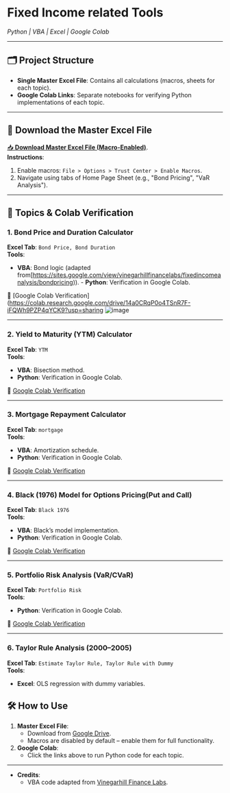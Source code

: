 # Fixed Income related Tools  
*Python | VBA | Excel | Google Colab*  

---

## 🗂️ Project Structure  
- **Single Master Excel File**: Contains all calculations (macros, sheets for each topic).  
- **Google Colab Links**: Separate notebooks for verifying Python implementations of each topic.  

---

## 🔗 Download the Master Excel File  
[📥 **Download Master Excel File (Macro-Enabled)**](https://drive.google.com/file/d/1R8KbiCtaE-a2TlPt_T3F89Y6DqSPT_QG/view?usp=drive_link).   
**Instructions**:  
1. Enable macros: `File > Options > Trust Center > Enable Macros`.  
2. Navigate using tabs of Home Page Sheet (e.g., "Bond Pricing", "VaR Analysis").  

---

## 📁 Topics & Colab Verification  
### 1. Bond Price and Duration Calculator  
**Excel Tab**: `Bond Price, Bond Duration`  
**Tools**:  
- **VBA**: Bond logic (adapted from[https://sites.google.com/view/vinegarhillfinancelabs/fixedincomeanalysis/bondpricing)).  - **Python**: Verification in Google Colab.  

🔗 [Google Colab Verification](https://colab.research.google.com/drive/14a0CRqP0o4TSnR7F-iFQWh9PZP4qYCK9?usp=sharing
![image](https://github.com/user-attachments/assets/8794e2be-403e-4ded-bb39-7530fbee5096)


---

### 2. Yield to Maturity (YTM) Calculator  
**Excel Tab**: `YTM`  
**Tools**:  
- **VBA**: Bisection method.  
- **Python**: Verification in Google Colab.

🔗 [Google Colab Verification](https://colab.research.google.com/drive/1BPvYBnOHT7mfpe76LljwbRgFu7g4Q8ZM?usp=sharing)  

---

### 3. Mortgage Repayment Calculator  
**Excel Tab**: `mortgage`  
**Tools**:  
- **VBA**: Amortization schedule.  
- **Python**: Verification in Google Colab.

🔗 [Google Colab Verification](https://colab.research.google.com/drive/1ijgVt_JSsbXT2OyHDRQ8WostEWxmqOXi?usp=sharing)  

---

### 4. Black (1976) Model for Options Pricing(Put and Call)   
**Excel Tab**: `Black 1976`  
**Tools**:  
- **VBA**: Black’s model implementation.  
- **Python**: Verification in Google Colab.

🔗 [Google Colab Verification](https://colab.research.google.com/drive/1JQMNMA6d6aGGGHwFngY7B0g5xoq9GTAP?usp=sharing) 

---

### 5. Portfolio Risk Analysis (VaR/CVaR)  
**Excel Tab**: `Portfolio Risk`  
**Tools**:  
- **Python**: Verification in Google Colab.

🔗 [Google Colab Verification](https://colab.research.google.com/drive/1ZSnG46UNegpvEW_qRaeUPfGKrXB3syRn?usp=sharing)

---

### 6. Taylor Rule Analysis (2000–2005)  
**Excel Tab**: `Estimate Taylor Rule, Taylor Rule with Dummy`  
**Tools**:  
- **Excel**: OLS regression with dummy variables.  


## 🛠️ How to Use  
1. **Master Excel File**:  
   - Download from [Google Drive](https://drive.google.com/file/d/1R8KbiCtaE-a2TlPt_T3F89Y6DqSPT_QG/view?usp=drive_link).
   - Macros are disabled by default – enable them for full functionality.  
2. **Google Colab**:  
   - Click the links above to run Python code for each topic.  

---

- **Credits**:  
  - VBA code adapted from [Vinegarhill Finance Labs](https://sites.google.com/...).  

